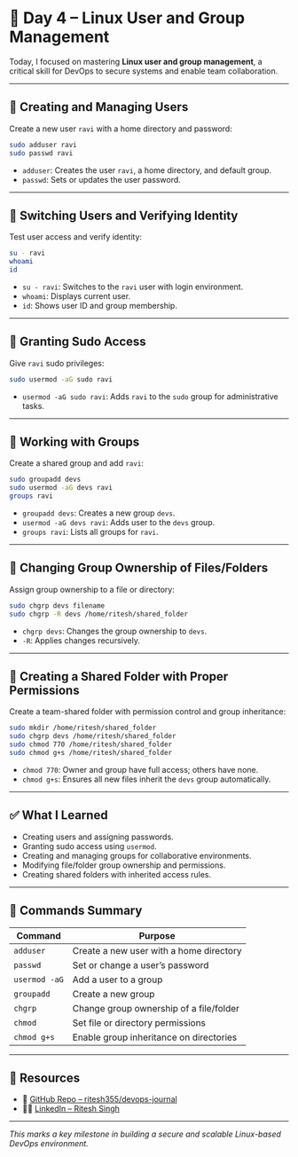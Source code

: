 
# 🔐 Day 4 – Linux User and Group Management

Today, I focused on mastering **Linux user and group management**, a critical skill for DevOps to secure systems and enable team collaboration.

---

## 👤 Creating and Managing Users

Create a new user `ravi` with a home directory and password:

```bash
sudo adduser ravi
sudo passwd ravi
```

- `adduser`: Creates the user `ravi`, a home directory, and default group.
- `passwd`: Sets or updates the user password.

---

## 🔁 Switching Users and Verifying Identity

Test user access and verify identity:

```bash
su - ravi
whoami
id
```

- `su - ravi`: Switches to the `ravi` user with login environment.
- `whoami`: Displays current user.
- `id`: Shows user ID and group membership.

---

## 🔐 Granting Sudo Access

Give `ravi` sudo privileges:

```bash
sudo usermod -aG sudo ravi
```

- `usermod -aG sudo ravi`: Adds `ravi` to the `sudo` group for administrative tasks.

---

## 👥 Working with Groups

Create a shared group and add `ravi`:

```bash
sudo groupadd devs
sudo usermod -aG devs ravi
groups ravi
```

- `groupadd devs`: Creates a new group `devs`.
- `usermod -aG devs ravi`: Adds user to the `devs` group.
- `groups ravi`: Lists all groups for `ravi`.

---

## 📂 Changing Group Ownership of Files/Folders

Assign group ownership to a file or directory:

```bash
sudo chgrp devs filename
sudo chgrp -R devs /home/ritesh/shared_folder
```

- `chgrp devs`: Changes the group ownership to `devs`.
- `-R`: Applies changes recursively.

---

## 📁 Creating a Shared Folder with Proper Permissions

Create a team-shared folder with permission control and group inheritance:

```bash
sudo mkdir /home/ritesh/shared_folder
sudo chgrp devs /home/ritesh/shared_folder
sudo chmod 770 /home/ritesh/shared_folder
sudo chmod g+s /home/ritesh/shared_folder
```

- `chmod 770`: Owner and group have full access; others have none.
- `chmod g+s`: Ensures all new files inherit the `devs` group automatically.

---

## ✅ What I Learned

- Creating users and assigning passwords.
- Granting sudo access using `usermod`.
- Creating and managing groups for collaborative environments.
- Modifying file/folder group ownership and permissions.
- Creating shared folders with inherited access rules.

---

## 📘 Commands Summary

| Command         | Purpose                                      |
|-----------------|----------------------------------------------|
| `adduser`       | Create a new user with a home directory       |
| `passwd`        | Set or change a user’s password               |
| `usermod -aG`   | Add a user to a group                         |
| `groupadd`      | Create a new group                            |
| `chgrp`         | Change group ownership of a file/folder       |
| `chmod`         | Set file or directory permissions             |
| `chmod g+s`     | Enable group inheritance on directories       |

---

## 🔗 Resources

- 📘 [GitHub Repo – ritesh355/devops-journal](https://github.com/ritesh355/devops-journal)
- 👨‍💼 [LinkedIn – Ritesh Singh](https://linkedin.com/in/ritesh-singh-092b84340)

---

_This marks a key milestone in building a secure and scalable Linux-based DevOps environment._
